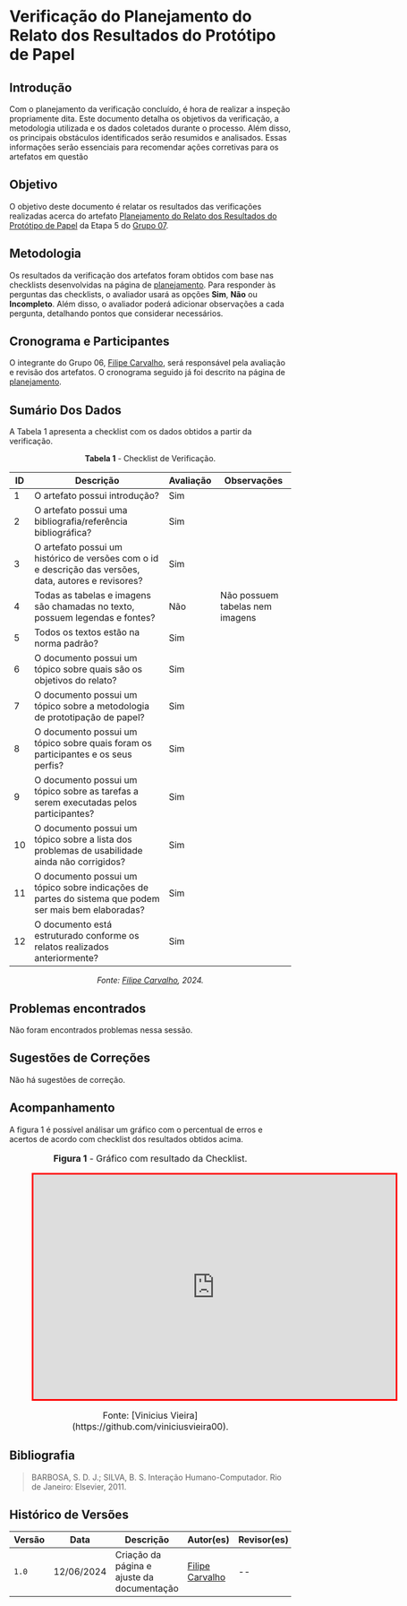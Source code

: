 # Verificação do Planejamento do Relato dos Resultados do Protótipo de Papel

## Introdução


Com o planejamento da verificação concluído, é hora de realizar a inspeção propriamente dita. Este documento detalha os objetivos da verificação, a metodologia utilizada e os dados coletados durante o processo. Além disso, os principais obstáculos identificados serão resumidos e analisados. Essas informações serão essenciais para recomendar ações corretivas para os artefatos em questão

## Objetivo

O objetivo deste documento é relatar os resultados das verificações realizadas acerca do artefato [Planejamento do Relato dos Resultados do Protótipo de Papel](https://interacao-humano-computador.github.io/2024.1-CBMERJ/design_avaliacao_desenvolvimento/nivel_2/prototipo_papel/planejamento_relato_resultados_prototipo_papel/) da Etapa 5 do [Grupo 07](https://interacao-humano-computador.github.io/2024.1-CBMERJ/).

## Metodologia

Os resultados da verificação dos artefatos foram obtidos com base nas checklists desenvolvidas na página de [planejamento](./planejamento-verificacao-etapa-5). Para responder às perguntas das checklists, o avaliador usará as opções **Sim**, **Não** ou **Incompleto**. Além disso, o avaliador poderá adicionar observações a cada pergunta, detalhando pontos que considerar necessários.

## Cronograma e Participantes

O integrante do Grupo 06, [Filipe Carvalho](https://github.com/filipe-002), será responsável pela avaliação e revisão dos artefatos. O cronograma seguido já foi descrito na página de [planejamento](./planejamento-verificacao-etapa-4).

## Sumário Dos Dados

A Tabela 1 apresenta a checklist com os dados obtidos a partir da verificação.

<center>

**Tabela 1** - Checklist de Verificação.

| ID | Descrição                                                                                      | Avaliação | Observações |
|----|------------------------------------------------------------------------------------------------|-----------|-------------|
| 1  | O artefato possui introdução?                                                                   | Sim       |             |
| 2  | O artefato possui uma bibliografia/referência bibliográfica?                                    | Sim       |             |
| 3  | O artefato possui um histórico de versões com o id e descrição das versões, data, autores e revisores? | Sim       |             |
| 4  | Todas as tabelas e imagens são chamadas no texto, possuem legendas e fontes?                    | Não       |  Não possuem tabelas nem imagens           |
| 5  | Todos os textos estão na norma padrão?                                                          | Sim       |             |
| 6  | O documento possui um tópico sobre quais são os objetivos do relato?                           |  Sim         |             |
| 7  | O documento possui um tópico sobre a metodologia de prototipação de papel?                      | Sim          |             |
| 8  | O documento possui um tópico sobre quais foram os participantes e os seus perfis?               |   Sim        |             |
| 9  | O documento possui um tópico sobre as tarefas a serem executadas pelos participantes?           | Sim          |             |
| 10 | O documento possui um tópico sobre a lista dos problemas de usabilidade ainda não corrigidos?   |  Sim         |             |
| 11 | O documento possui um tópico sobre indicações de partes do sistema que podem ser mais bem elaboradas? |   Sim        |             |
| 12 | O documento está estruturado conforme os relatos realizados anteriormente?                      |   Sim        |             |


_Fonte: [Filipe Carvalho](https://github.com/filipe-002), 2024._

</center>

## Problemas encontrados

Não foram encontrados problemas nessa sessão.


## Sugestões de Correções

Não há sugestões de correção.

## Acompanhamento

A figura 1 é possível análisar um gráfico com o percentual de erros e acertos de acordo com checklist dos resultados obtidos acima.

<figure markdown>
<font size="3"><p style="text-align: center"><b>Figura 1</b> - Gráfico com resultado da Checklist.</p></font>
<iframe style="border:3px solid red" width="648" height="401" seamless frameborder="0" scrolling="no" src="https://docs.google.com/spreadsheets/d/e/2PACX-1vR3MVzA3YqsA9BFsnNEfxxqoXiAKdV707I1Fk9otAVU83qTtaSDkRSKTJ8P2xds5-3OuzFI9jHjTdRM/pubchart?oid=64786241&amp;format=interactive"></iframe><figcaption><font size="3"><p style="text-align: center">Fonte: [Vinicius Vieira](https://github.com/viniciusvieira00).</p></font></figcaption>
</figure>

## Bibliografia

> BARBOSA, S. D. J.; SILVA, B. S. Interação Humano-Computador. Rio de Janeiro: Elsevier, 2011.

## Histórico de Versões

| Versão | Data       | Descrição                                   | Autor(es)                                              | Revisor(es) |
| ------ | ---------- | ------------------------------------------- | ------------------------------------------------------ | ----------- |
| `1.0`  | 12/06/2024 | Criação da página e ajuste da documentação | [Filipe Carvalho](https://github.com/filipe-002) | --          |
